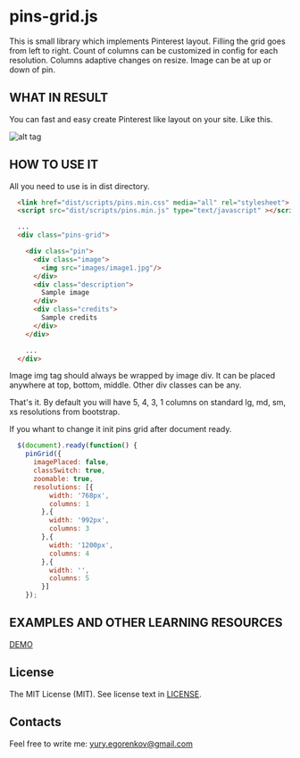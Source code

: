 pins-grid.js
============

This is small library which implements Pinterest layout. Filling the grid goes from left to right. Count of columns can be customized in config for each resolution. Columns adaptive changes on resize. Image can be at up or down of pin.

WHAT IN RESULT
--------------

You can fast and easy create Pinterest like layout on your site.
Like this.

![alt tag](https://raw.githubusercontent.com/yury-egorenkov/pins-grid/master/app/images/pinsgrid.jpg)

HOW TO USE IT
-------------

All you need to use is in dist directory.

```html
  <link href="dist/scripts/pins.min.css" media="all" rel="stylesheet">
  <script src="dist/scripts/pins.min.js" type="text/javascript" ></script>
```

```html
  ...
  <div class="pins-grid">

    <div class="pin">
      <div class="image">
        <img src="images/image1.jpg"/>
      </div>
      <div class="description">
        Sample image
      </div>
      <div class="credits">
        Sample credits
      </div>        
    </div>

    ...
  </div>  
```

Image img tag should always be wrapped by image div. It can be placed anywhere at top, bottom, middle. Other div classes can be any.

That's it. By default you will have 5, 4, 3, 1 columns on standard lg, md, sm, xs resolutions from bootstrap. 

If you whant to change it init pins grid after document ready.   

```js
  $(document).ready(function() {
    pinGrid({
      imagePlaced: false,
      classSwitch: true,
      zoomable: true,
      resolutions: [{
          width: '768px',
          columns: 1
        },{
          width: '992px',
          columns: 3
        },{
          width: '1200px',
          columns: 4
        },{
          width: '',
          columns: 5
        }]
    });
```

EXAMPLES AND OTHER LEARNING RESOURCES
-------------------------------------
[DEMO](http://pinsgrid.lander.io/)


## License
The MIT License (MIT). See license text in [LICENSE](LICENSE).

## Contacts
  Feel free to write me: yury.egorenkov@gmail.com